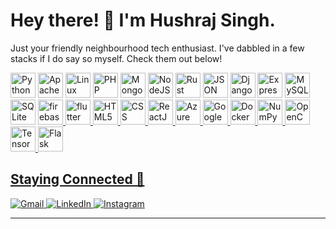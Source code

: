 # Hey there! 🎉 I'm Hushraj Singh.

Just your friendly neighbourhood tech enthusiast. I've dabbled in a few stacks if I do say so myself. Check them out below! 

<div align="center">

  <p align="left">
  <img src="https://www.vectorlogo.zone/logos/python/python-icon.svg" alt="Python" height="40"/>
  <img src="https://www.vectorlogo.zone/logos/apache/apache-icon.svg" alt="Apache" height="40"/>
  <img src="https://www.vectorlogo.zone/logos/linux/linux-icon.svg" alt="Linux" height="40"/>
  <img src="https://www.vectorlogo.zone/logos/php/php-icon.svg" alt="PHP" height="40"/>
  <img src="https://www.vectorlogo.zone/logos/mongodb/mongodb-icon.svg" alt="MongoDB" height="40"/>
  <img src="https://www.vectorlogo.zone/logos/nodejs/nodejs-icon.svg" alt="NodeJS" height="40"/>
  <img src="https://www.vectorlogo.zone/logos/rust-lang/rust-lang-icon.svg" alt="Rust" height="40"/>
  <img src="https://www.vectorlogo.zone/logos/json/json-icon.svg" alt="JSON" height="40"/>
  <img src="https://www.vectorlogo.zone/logos/djangoproject/djangoproject-icon.svg" alt="Django" height="40"/>
  <img src="https://www.vectorlogo.zone/logos/expressjs/expressjs-icon.svg" alt="ExpressJS" height="40"/>
  <img src="https://www.vectorlogo.zone/logos/mysql/mysql-icon.svg" alt="MySQL" height="40"/>
  <img src="https://www.vectorlogo.zone/logos/sqlite/sqlite-icon.svg" alt="SQLite" height="40"/>
  <a href="https://firebase.google.com/" target="_blank" rel="noreferrer"> <img src="https://www.vectorlogo.zone/logos/firebase/firebase-icon.svg" alt="firebase" width="40" height="40"/> </a> 
  <a href="https://flutter.dev" target="_blank" rel="noreferrer"> <img src="https://www.vectorlogo.zone/logos/flutterio/flutterio-icon.svg" alt="flutter" width="40" height="40"/>

  <img src="https://www.vectorlogo.zone/logos/w3_html5/w3_html5-icon.svg" alt="HTML5" height="40"/>
  <img src="https://www.vectorlogo.zone/logos/w3_css/w3_css-icon.svg" alt="CSS" height="40"/>
  <img src="https://www.vectorlogo.zone/logos/reactjs/reactjs-icon.svg" alt="ReactJS" height="40"/>

  <img src="https://www.vectorlogo.zone/logos/microsoft_azure/microsoft_azure-icon.svg" alt="Azure" height="40"/>
  <img src="https://www.vectorlogo.zone/logos/google_cloud/google_cloud-icon.svg" alt="Google Cloud" height="40"/>
  <img src="https://www.vectorlogo.zone/logos/docker/docker-icon.svg" alt="Docker" height="40"/>

  <img src="https://www.vectorlogo.zone/logos/numpy/numpy-icon.svg" alt="NumPy" height="40"/>
  <img src="https://www.vectorlogo.zone/logos/opencv/opencv-icon.svg" alt="OpenCV" height="40"/>
  <img src="https://www.vectorlogo.zone/logos/tensorflow/tensorflow-icon.svg" alt="TensorFlow" height="40"/>
  <img src="https://www.vectorlogo.zone/logos/pocoo_flask/pocoo_flask-icon.svg" alt="Flask" height="40"/>

  

  </p>

</div>

## Staying Connected 🚀
<a href="mailto:hsingh2_be22@thapar.edu" target="_blank">
  <img src="https://img.shields.io/badge/-Gmail-red?style=for-the-badge&logo=gmail&logoColor=white" alt="Gmail">
</a>

<a href="https://www.linkedin.com/in/hushraj/" target="_blank">
  <img src="https://img.shields.io/badge/-LinkedIn-blue?style=for-the-badge&logo=linkedin&logoColor=white" alt="LinkedIn">
</a>

<a href="https://www.instagram.com/hushrajsingh/" target="_blank">
  <img src="https://img.shields.io/badge/-Instagram-purple?style=for-the-badge&logo=instagram&logoColor=white" alt="Instagram">
</a>


---
